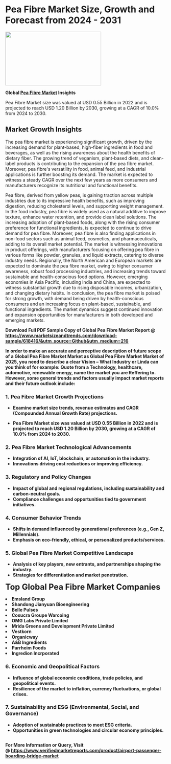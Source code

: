<H1>Pea Fibre Market Size, Growth and Forecast from 2024 - 2031</H1><img class="aligncenter size-medium wp-image-584254" src="https://thirdeyenews.in/wp-content/uploads/2024/09/Global-Market-Research-300x168.jpeg" alt="" width="300" height="168" /><p><strong>Global&nbsp;<a href="https://www.marketsizeandtrends.com/download-sample/618416/&amp;utm_source=Github&utm_medium=216">Pea Fibre Market</a> Insights</strong></p><p>Pea Fibre Market size was valued at USD 0.55 Billion in 2022 and is projected to reach USD 1.20 Billion by 2030, growing at a CAGR of 10.0% from 2024 to 2030.</p><p><h2>Market Growth Insights</h2> <p>The pea fibre market is experiencing significant growth, driven by the increasing demand for plant-based, high-fiber ingredients in food and beverages, as well as the rising awareness about the health benefits of dietary fiber. The growing trend of veganism, plant-based diets, and clean-label products is contributing to the expansion of the pea fibre market. Moreover, pea fibre's versatility in food, animal feed, and industrial applications is further boosting its demand. The market is expected to witness a steady CAGR over the next few years as more consumers and manufacturers recognize its nutritional and functional benefits.</p> <p><strong></strong></p> <p>Pea fibre, derived from yellow peas, is gaining traction across multiple industries due to its impressive health benefits, such as improving digestion, reducing cholesterol levels, and supporting weight management. In the food industry, pea fibre is widely used as a natural additive to improve texture, enhance water retention, and provide clean label solutions. The increasing adoption of plant-based foods, along with the rising consumer preference for functional ingredients, is expected to continue to drive demand for pea fibre. Moreover, pea fibre is also finding applications in non-food sectors such as animal feed, cosmetics, and pharmaceuticals, adding to its overall market potential. The market is witnessing innovations in product offerings, with manufacturers focusing on offering pea fibre in various forms like powder, granules, and liquid extracts, catering to diverse industry needs. Regionally, the North American and European markets are expected to dominate the pea fibre market, owing to higher consumer awareness, robust food processing industries, and increasing trends toward sustainable and health-conscious food options. However, emerging economies in Asia Pacific, including India and China, are expected to witness substantial growth due to rising disposable incomes, urbanization, and changing dietary habits. In conclusion, the pea fibre market is poised for strong growth, with demand being driven by health-conscious consumers and an increasing focus on plant-based, sustainable, and functional ingredients. The market dynamics suggest continued innovation and expansion opportunities for manufacturers in both developed and emerging markets.</p> <p><strong></p><p><span class=""><strong>Download Full PDF Sample Copy of Global Pea Fibre Market Report</strong> @ <a href="https://www.marketsizeandtrends.com/download-sample/618416/&amp;utm_source=Github&utm_medium=216" target="_blank">https://www.marketsizeandtrends.com/download-sample/618416/&amp;utm_source=Github&utm_medium=216</a></span></p><p>In order to make an accurate and perceptive description of future scope of a Global&nbsp;Pea Fibre Market Market as Global&nbsp;Pea Fibre Market Market of 2025, you need to describe a clear Vision &ndash; What Industry or Linda can you think of for example: Quote from a Technology, healthcare, automotive, renewable energy, name the market you are Reffering to. However, some general trends and factors usually impact market reports and their future outlook include:</p><h3>1.&nbsp;<strong>Pea Fibre Market Growth Projections</strong></h3><ul><li>Examine market size trends, revenue estimates and CAGR (Compounded Annual Growth Rate) projections.</li><li><p>Pea Fibre Market size was valued at USD 0.55 Billion in 2022 and is projected to reach USD 1.20 Billion by 2030, growing at a CAGR of 10.0% from 2024 to 2030.</p></li></ul><h3>2.&nbsp;<strong>Pea Fibre Market Technological Advancements</strong></h3><ul><li>Integration of AI, IoT, blockchain, or automation in the industry.</li><li>Innovations driving cost reductions or improving efficiency.</li></ul><h3>3.&nbsp;<strong>Regulatory and Policy Changes</strong></h3><ul><li>Impact of global and regional regulations, including sustainability and carbon-neutral goals.</li><li>Compliance challenges and opportunities tied to government initiatives.</li></ul><h3>4.&nbsp;<strong>Consumer Behavior Trends</strong></h3><ul><li>Shifts in demand influenced by generational preferences (e.g., Gen Z, Millennials).</li><li>Emphasis on eco-friendly, ethical, or personalized products/services.</li></ul><h3>5.&nbsp;<strong>Global Pea Fibre Market Competitive Landscape</strong></h3><ul><li>Analysis of key players, new entrants, and partnerships shaping the industry.</li><li>Strategies for differentiation and market penetration.</li></ul><p data-pm-slice="1 1 []"><span style="color: inherit; font-family: inherit; font-size: 25px;">Top Global Pea Fibre Market Companies</span></p><div class="" data-test-id=""><p><li>Emsland Group</li><li> Shandong Jianyuan Bioengineering</li><li> Belle Pulses</li><li> Cosucra Groupe Warcoing</li><li> OMG Labs Private Limited</li><li> Mrida Greens and Development Private Limited</li><li> Vestkorn</li><li> Organicway</li><li> A&B Ingredients</li><li> Parrheim Foods</li><li> Ingredion Incrporated</li></p></div><h3>6.&nbsp;<strong>Economic and Geopolitical Factors</strong></h3><ul><li>Influence of global economic conditions, trade policies, and geopolitical events.</li><li>Resilience of the market to inflation, currency fluctuations, or global crises.</li></ul><h3>7.&nbsp;<strong>Sustainability and ESG (Environmental, Social, and Governance)</strong></h3><ul><li>Adoption of sustainable practices to meet ESG criteria.</li><li>Opportunities in green technologies and circular economy principles.</li></ul><h2><strong style="font-size: 14px;">For More Information or Query, Visit @&nbsp;</strong><a style="background-color: #ffffff; font-size: 14px;" href="https://www.marketsizeandtrends.com/report/pea-fibre-market/" target="_blank">https://www.verifiedmarketreports.com/product/airport-passenger-boarding-bridge-market</a></h2>

